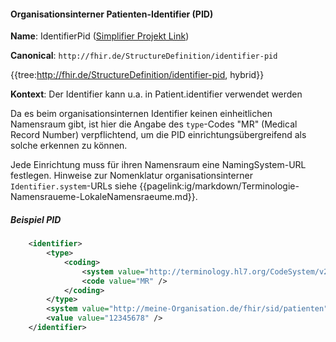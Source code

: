 #### Organisationsinterner Patienten-Identifier (PID)

**Name**: IdentifierPid ([Simplifier Projekt Link](https://simplifier.net/resolve?canonical=http://fhir.de/StructureDefinition/identifier-pid&scope=de.basisprofil.r4@1.5.4))

**Canonical**: `http://fhir.de/StructureDefinition/identifier-pid`

{{tree:http://fhir.de/StructureDefinition/identifier-pid, hybrid}}

**Kontext**: Der Identifier kann u.a. in Patient.identifier verwendet werden

Da es beim organisationsinternen Identifier keinen einheitlichen Namensraum gibt, ist hier die Angabe des `type`-Codes "MR" (Medical Record Number) verpflichtend, um die PID einrichtungsübergreifend als solche erkennen zu können.

Jede Einrichtung muss für ihren Namensraum eine NamingSystem-URL festlegen.
Hinweise zur Nomenklatur organisationsinterner `Identifier.system`-URLs siehe {{pagelink:ig/markdown/Terminologie-Namensraueme-LokaleNamensraeume.md}}.

##### Beispiel PID
```xml
    <identifier>
        <type>
            <coding>
                <system value="http://terminology.hl7.org/CodeSystem/v2-0203" />
                <code value="MR" />
            </coding>
        </type>
        <system value="http://meine-Organisation.de/fhir/sid/patienten" />
        <value value="12345678" />
    </identifier>
```

